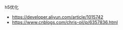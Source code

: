 h5优化
- https://developer.aliyun.com/article/1015742
- https://www.cnblogs.com/chris-oil/p/6357836.html

